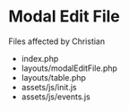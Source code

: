 # Modal Edit File

Files affected by Christian
- index.php
- layouts/modalEditFile.php
- layouts/table.php
- assets/js/init.js
- assets/js/events.js
